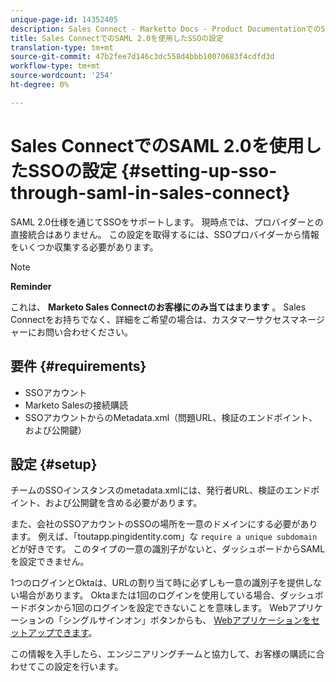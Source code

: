 ```yaml
---
unique-page-id: 14352405
description: Sales Connect - Marketto Docs - Product DocumentationでのSAML 2.0を介したSSOの設定
title: Sales ConnectでのSAML 2.0を使用したSSOの設定
translation-type: tm+mt
source-git-commit: 47b2fee7d146c3dc558d4bbb10070683f4cdfd3d
workflow-type: tm+mt
source-wordcount: '254'
ht-degree: 0%

---
```



# Sales ConnectでのSAML 2.0を使用したSSOの設定 {#setting-up-sso-through-saml-in-sales-connect}

SAML 2.0仕様を通じてSSOをサポートします。 現時点では、プロバイダーとの直接統合はありません。 この設定を取得するには、SSOプロバイダーから情報をいくつか収集する必要があります。

>[!NOTE]
>
>**Reminder**
>
>これは、 **Marketo Sales Connectのお客様にのみ当てはまります** 。 Sales Connectをお持ちでなく、詳細をご希望の場合は、カスタマーサクセスマネージャーにお問い合わせください。

## 要件 {#requirements}

* SSOアカウント
* Marketo Salesの接続購読
* SSOアカウントからのMetadata.xml（問題URL、検証のエンドポイント、および公開鍵）

## 設定 {#setup}

チームのSSOインスタンスのmetadata.xmlには、発行者URL、検証のエンドポイント、および公開鍵を含める必要があります。

また、会社のSSOアカウントのSSOの場所を一意のドメインにする必要があります。 例えば、「toutapp.pingidentity.com」な `require a unique subdomain` どが好きです。 このタイプの一意の識別子がないと、ダッシュボードからSAMLを設定できません。

1つのログインとOktaは、URLの割り当て時に必ずしも一意の識別子を提供しない場合があります。 Oktaまたは1回のログインを使用している場合、ダッシュボードボタンから1回のログインを設定できないことを意味します。 Webアプリケーションの「シングルサインオン」ボタンからも、 [Webアプリケーションをセットアップできます](http://toutapp.com/login)。

この情報を入手したら、エンジニアリングチームと協力して、お客様の購読に合わせてこの設定を行います。
